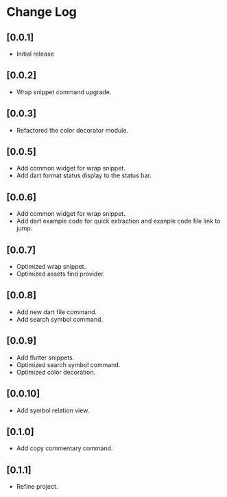 # Change Log

## [0.0.1]

- Initial release

## [0.0.2]

- Wrap snippet command upgrade.

## [0.0.3]

- Refactored the color decorator module.

## [0.0.5]

- Add common widget for wrap snippet.
- Add dart format status display to the status bar.

## [0.0.6]

- Add common widget for wrap snippet.
- Add dart example code for quick extraction and exanple code file link to jump.

## [0.0.7]

- Optimized wrap snippet.
- Optimized assets find provider.

## [0.0.8]

- Add new dart file command.
- Add search symbol command.

## [0.0.9]

- Add flutter snippets.
- Optimized search symbol command.
- Optimized color decoration.

## [0.0.10]

- Add symbol relation view.

## [0.1.0]

- Add copy commentary command.

## [0.1.1]

- Refine project.